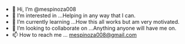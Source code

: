 - 👋 Hi, I’m @mespinoza008
- 👀 I’m interested in ...Helping in any way that I can.
- 🌱 I’m currently learning ...How this all works but am very motivated.
- 💞️ I’m looking to collaborate on ...Anything anyone will have me on.
- 📫 How to reach me ... mespinoza008@gmail.com

<!---
mespinoza008/mespinoza008 is a ✨ special ✨ repository because its `README.md` (this file) appears on your GitHub profile.
You can click the Preview link to take a look at your changes.
--->
